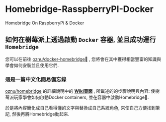 # Homebridge-RasspberryPI-Docker

Homebridge On RaspberryPi &amp; Docker

## 如何在樹莓派上透過啟動 ```Docker``` 容器, 並且成功運行 ```Homebridge```

您可以在前往 [oznu/docker-homebridge][docker-homebridge-link] , 您將會在其中獲得相當豐富的知識與學會如何安裝並且使用它們.


### 這是一篇中文化簡易備忘錄

[oznu/homebridge][docker-homebridge-link] 的詳細說明中的 **[Wiki頁面][docker-homebridge-wiki]** ,
所載述的的步驟說明與內容: 使樹莓派玩家學會如何啟動Docker containers, 並在容器中啟動Homebridge.

於是將內容簡化成自己看得懂的文字與替換成自己系統角色, 來使自己方便找到筆記, 然後再將Homebridge動起來.


[docker-homebridge-link]: https://hub.docker.com/r/oznu/homebridge/
[docker-homebridge-wiki]: https://github.com/oznu/docker-homebridge.wiki.git